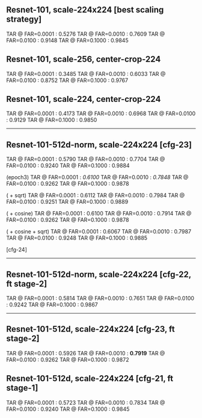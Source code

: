 


## Resnet-101, scale-224x224  [best scaling strategy]
TAR @ FAR=0.0001 : 0.5276
TAR @ FAR=0.0010 : 0.7609
TAR @ FAR=0.0100 : 0.9148
TAR @ FAR=0.1000 : 0.9845

## Resnet-101, scale-256, center-crop-224
TAR @ FAR=0.0001 : 0.3485
TAR @ FAR=0.0010 : 0.6033
TAR @ FAR=0.0100 : 0.8752
TAR @ FAR=0.1000 : 0.9767

## Resnet-101, scale-224, center-crop-224
TAR @ FAR=0.0001 : 0.4173
TAR @ FAR=0.0010 : 0.6968
TAR @ FAR=0.0100 : 0.9129
TAR @ FAR=0.1000 : 0.9850

---

## Resnet-101-512d-norm, scale-224x224 [cfg-23]
TAR @ FAR=0.0001 : 0.5790
TAR @ FAR=0.0010 : 0.7704
TAR @ FAR=0.0100 : 0.9240
TAR @ FAR=0.1000 : 0.9884

(epoch3)
TAR @ FAR=0.0001 : *0.6100*
TAR @ FAR=0.0010 : *0.7848*
TAR @ FAR=0.0100 : 0.9262
TAR @ FAR=0.1000 : 0.9878

( + sqrt)
TAR @ FAR=0.0001 : 0.6112
TAR @ FAR=0.0010 : 0.7984
TAR @ FAR=0.0100 : 0.9251
TAR @ FAR=0.1000 : 0.9889

( + cosine)
TAR @ FAR=0.0001 : 0.6100
TAR @ FAR=0.0010 : 0.7914
TAR @ FAR=0.0100 : 0.9262
TAR @ FAR=0.1000 : 0.9878

( + cosine  + sqrt)
TAR @ FAR=0.0001 : 0.6067
TAR @ FAR=0.0010 : 0.7987
TAR @ FAR=0.0100 : 0.9248
TAR @ FAR=0.1000 : 0.9885

[cfg-24]


---


## Resnet-101-512d-norm, scale-224x224 [cfg-22, ft stage-2]
TAR @ FAR=0.0001 : 0.5814
TAR @ FAR=0.0010 : 0.7651
TAR @ FAR=0.0100 : 0.9242
TAR @ FAR=0.1000 : 0.9867

---

## Resnet-101-512d, scale-224x224 [cfg-23, ft stage-2]
TAR @ FAR=0.0001 : 0.5926
TAR @ FAR=0.0010 : **0.7919**
TAR @ FAR=0.0100 : 0.9262
TAR @ FAR=0.1000 : 0.9872

## Resnet-101-512d, scale-224x224 [cfg-21, ft stage-1]
TAR @ FAR=0.0001 : 0.5723
TAR @ FAR=0.0010 : 0.7834
TAR @ FAR=0.0100 : 0.9240
TAR @ FAR=0.1000 : 0.9845



